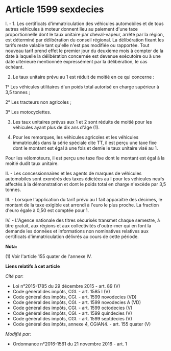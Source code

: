 # Article 1599 sexdecies

I. - 1. Les certificats d'immatriculation des véhicules automobiles et de tous autres véhicules à moteur donnent lieu au
paiement d'une taxe proportionnelle dont le taux unitaire par cheval-vapeur, arrêté par la région, est déterminé par
délibération du conseil régional. La délibération fixant les tarifs reste valable tant qu'elle n'est pas modifiée ou
rapportée. Tout nouveau tarif prend effet le premier jour du deuxième mois à compter de la date à laquelle la délibération
concernée est devenue exécutoire ou à une date ultérieure mentionnée expressément par la délibération, le cas échéant.

2. Le taux unitaire prévu au 1 est réduit de moitié en ce qui concerne :

1° Les véhicules utilitaires d'un poids total autorisé en charge supérieur à 3,5 tonnes ;

2° Les tracteurs non agricoles ;

3° Les motocyclettes.

3. Les taux unitaires prévus aux 1 et 2 sont réduits de moitié pour les véhicules ayant plus de dix ans d'âge (1).

4. Pour les remorques, les véhicules agricoles et les véhicules immatriculés dans la série spéciale dite TT, il est perçu une
taxe fixe dont le montant est égal à une fois et demie le taux unitaire visé au 1.

Pour les vélomoteurs, il est perçu une taxe fixe dont le montant est égal à la moitié dudit taux unitaire.

II. - Les concessionnaires et les agents de marques de véhicules automobiles sont exonérés des taxes édictées au I pour les
véhicules neufs affectés à la démonstration et dont le poids total en charge n'excède par 3,5 tonnes.

III. - Lorsque l'application du tarif prévu au I fait apparaître des décimes, le montant de la taxe exigible est arrondi à
l'euro le plus proche. La fraction d'euro égale à 0,50 est comptée pour 1.

IV. - L'Agence nationale des titres sécurisés transmet chaque semestre, à titre gratuit, aux régions et aux collectivités
d'outre-mer qui en font la demande les données et informations non nominatives relatives aux certificats d'immatriculation
délivrés au cours de cette période.

**Nota:**

(1) Voir l'article 155 quater de l'annexe IV.

**Liens relatifs à cet article**

_Cité par_:

  - Loi n°2015-1785 du 29 décembre 2015 - art. 89 (V)
  - Code général des impôts, CGI. - art. 1585 I (V)
  - Code général des impôts, CGI. - art. 1599 novodecies (VD)
  - Code général des impôts, CGI. - art. 1599 novodecies A (VD)
  - Code général des impôts, CGI. - art. 1599 octodecies (V)
  - Code général des impôts, CGI. - art. 1599 quindecies (V)
  - Code général des impôts, CGI. - art. 1599 septdecies (V)
  - Code général des impôts, annexe 4, CGIAN4. - art. 155 quater (V)

_Modifié par_:

  - Ordonnance n°2016-1561 du 21 novembre 2016 - art. 1
